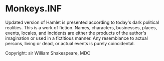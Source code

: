 # Monkeys.INF
Updated version of Hamlet is presented according to today's dark political realities.
This is a work of fiction. Names, characters, businesses, places, events, locales, and incidents are either the products of the author's imagination or used in a fictitious manner. Any resemblance to actual persons, living or dead, or actual events is purely coincidental.

Copyright: sir William Shakespeare, MDC
